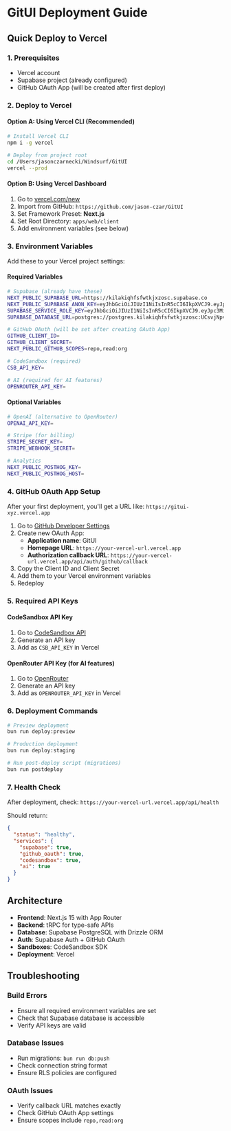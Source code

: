 # GitUI Deployment Guide

## Quick Deploy to Vercel

### 1. Prerequisites
- Vercel account
- Supabase project (already configured)
- GitHub OAuth App (will be created after first deploy)

### 2. Deploy to Vercel

#### Option A: Using Vercel CLI (Recommended)
```bash
# Install Vercel CLI
npm i -g vercel

# Deploy from project root
cd /Users/jasonczarnecki/Windsurf/GitUI
vercel --prod
```

#### Option B: Using Vercel Dashboard
1. Go to [vercel.com/new](https://vercel.com/new)
2. Import from GitHub: `https://github.com/jason-czar/GitUI`
3. Set Framework Preset: **Next.js**
4. Set Root Directory: `apps/web/client`
5. Add environment variables (see below)

### 3. Environment Variables

Add these to your Vercel project settings:

#### Required Variables
```bash
# Supabase (already have these)
NEXT_PUBLIC_SUPABASE_URL=https://kilakiqhfsfwtkjxzosc.supabase.co
NEXT_PUBLIC_SUPABASE_ANON_KEY=eyJhbGciOiJIUzI1NiIsInR5cCI6IkpXVCJ9.eyJpc3MiOiJzdXBhYmFzZSIsInJlZiI6ImtpbGFraXFoZnNmd3Rranh6b3NjIiwicm9sZSI6ImFub24iLCJpYXQiOjE3NTgzMDAzNjAsImV4cCI6MjA3Mzg3NjM2MH0.WrJehOc2Sy2sHYo9e-CSlVnx2GW27PB_erf-Ziuy5YA
SUPABASE_SERVICE_ROLE_KEY=eyJhbGciOiJIUzI1NiIsInR5cCI6IkpXVCJ9.eyJpc3MiOiJzdXBhYmFzZSIsInJlZiI6ImtpbGFraXFoZnNmd3Rranh6b3NjIiwicm9sZSI6InNlcnZpY2Vfcm9sZSIsImlhdCI6MTc1ODMwMDM2MCwiZXhwIjoyMDczODc2MzYwfQ.Bvr00fkkYwPJozu-fLUlr5Zb0cC1F7k9UjrP1Q0O-Wg
SUPABASE_DATABASE_URL=postgres://postgres.kilakiqhfsfwtkjxzosc:UCsvjNpvycojAVZh@aws-1-us-east-1.pooler.supabase.com:6543/postgres?sslmode=require&supa=base-pooler.x

# GitHub OAuth (will be set after creating OAuth App)
GITHUB_CLIENT_ID=
GITHUB_CLIENT_SECRET=
NEXT_PUBLIC_GITHUB_SCOPES=repo,read:org

# CodeSandbox (required)
CSB_API_KEY=

# AI (required for AI features)
OPENROUTER_API_KEY=
```

#### Optional Variables
```bash
# OpenAI (alternative to OpenRouter)
OPENAI_API_KEY=

# Stripe (for billing)
STRIPE_SECRET_KEY=
STRIPE_WEBHOOK_SECRET=

# Analytics
NEXT_PUBLIC_POSTHOG_KEY=
NEXT_PUBLIC_POSTHOG_HOST=
```

### 4. GitHub OAuth App Setup

After your first deployment, you'll get a URL like: `https://gitui-xyz.vercel.app`

1. Go to [GitHub Developer Settings](https://github.com/settings/applications/new)
2. Create new OAuth App:
   - **Application name**: GitUI
   - **Homepage URL**: `https://your-vercel-url.vercel.app`
   - **Authorization callback URL**: `https://your-vercel-url.vercel.app/api/auth/github/callback`
3. Copy the Client ID and Client Secret
4. Add them to your Vercel environment variables
5. Redeploy

### 5. Required API Keys

#### CodeSandbox API Key
1. Go to [CodeSandbox API](https://codesandbox.io/t/api)
2. Generate an API key
3. Add as `CSB_API_KEY` in Vercel

#### OpenRouter API Key (for AI features)
1. Go to [OpenRouter](https://openrouter.ai/settings/keys)
2. Generate an API key
3. Add as `OPENROUTER_API_KEY` in Vercel

### 6. Deployment Commands

```bash
# Preview deployment
bun run deploy:preview

# Production deployment  
bun run deploy:staging

# Run post-deploy script (migrations)
bun run postdeploy
```

### 7. Health Check

After deployment, check: `https://your-vercel-url.vercel.app/api/health`

Should return:
```json
{
  "status": "healthy",
  "services": {
    "supabase": true,
    "github_oauth": true,
    "codesandbox": true,
    "ai": true
  }
}
```

## Architecture

- **Frontend**: Next.js 15 with App Router
- **Backend**: tRPC for type-safe APIs
- **Database**: Supabase PostgreSQL with Drizzle ORM
- **Auth**: Supabase Auth + GitHub OAuth
- **Sandboxes**: CodeSandbox SDK
- **Deployment**: Vercel

## Troubleshooting

### Build Errors
- Ensure all required environment variables are set
- Check that Supabase database is accessible
- Verify API keys are valid

### Database Issues
- Run migrations: `bun run db:push`
- Check connection string format
- Ensure RLS policies are configured

### OAuth Issues
- Verify callback URL matches exactly
- Check GitHub OAuth App settings
- Ensure scopes include `repo,read:org`
